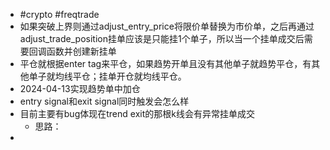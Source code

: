 - #crypto #freqtrade
- 如果突破上界则通过adjust_entry_price将限价单替换为市价单，之后再通过adjust_trade_position挂单应该是只能挂1个单子，所以当一个挂单成交后需要回调函数并创建新挂单
- 平仓就根据enter tag来平仓，如果趋势开单且没有其他单子就趋势平仓，有其他单子就均线平仓；挂单开仓就均线平仓。
- 2024-04-13实现趋势单中加仓
- entry signal和exit signal同时触发会怎么样
- 目前主要有bug体现在trend exit的那根k线会有异常挂单成交
	- 思路：
-